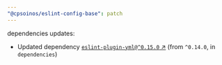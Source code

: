 ```yaml
---
"@cpsoinos/eslint-config-base": patch
---
```


dependencies updates: 

- Updated dependency [`eslint-plugin-yml@^0.15.0` ↗︎](https://www.npmjs.com/package/eslint-plugin-yml/v/null) (from `^0.14.0`, in `dependencies`)
